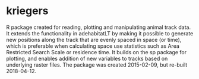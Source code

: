 # kriegers
R package created for reading, plotting and manipulating animal track data. It extends the functionality in adehabitatLT by making it possible to generate new positions along the track that are evenly spaced in space (or time), which is preferable when calculating space use statistics such as Area Restricted Search Scale or residence time. It builds on the sp package for plotting, and enables addition of new variables to tracks based on underlying raster files.
The package was created 2015-02-09, but re-built 2018-04-12.
